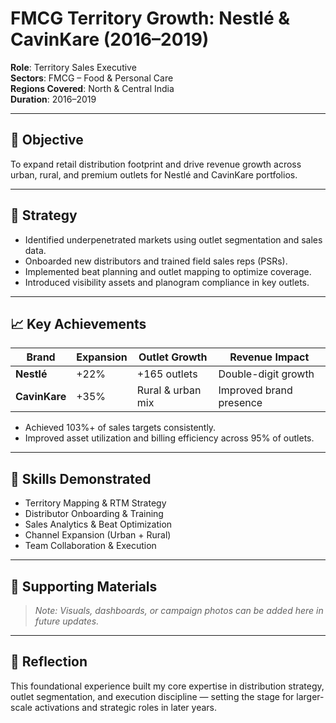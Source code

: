 # FMCG Territory Growth: Nestlé & CavinKare (2016–2019)

**Role**: Territory Sales Executive  
**Sectors**: FMCG – Food & Personal Care  
**Regions Covered**: North & Central India  
**Duration**: 2016–2019

---

## 🧭 Objective

To expand retail distribution footprint and drive revenue growth across urban, rural, and premium outlets for Nestlé and CavinKare portfolios.

---

## 🚀 Strategy

- Identified underpenetrated markets using outlet segmentation and sales data.
- Onboarded new distributors and trained field sales reps (PSRs).
- Implemented beat planning and outlet mapping to optimize coverage.
- Introduced visibility assets and planogram compliance in key outlets.

---

## 📈 Key Achievements

| Brand       | Expansion | Outlet Growth | Revenue Impact |
|-------------|-----------|----------------|----------------|
| **Nestlé**  | +22%      | +165 outlets   | Double-digit growth |
| **CavinKare** | +35%    | Rural & urban mix | Improved brand presence |

- Achieved 103%+ of sales targets consistently.
- Improved asset utilization and billing efficiency across 95% of outlets.

---

## 🧠 Skills Demonstrated

- Territory Mapping & RTM Strategy  
- Distributor Onboarding & Training  
- Sales Analytics & Beat Optimization  
- Channel Expansion (Urban + Rural)  
- Team Collaboration & Execution

---

## 📎 Supporting Materials

> _Note: Visuals, dashboards, or campaign photos can be added here in future updates._

---

## 🔁 Reflection

This foundational experience built my core expertise in distribution strategy, outlet segmentation, and execution discipline — setting the stage for larger-scale activations and strategic roles in later years.

